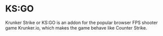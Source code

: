 # KS:GO

Krunker Strike or KS:GO is an addon for the popular browser FPS shooter game Krunker.io, which makes the game behave like Counter Strike.


